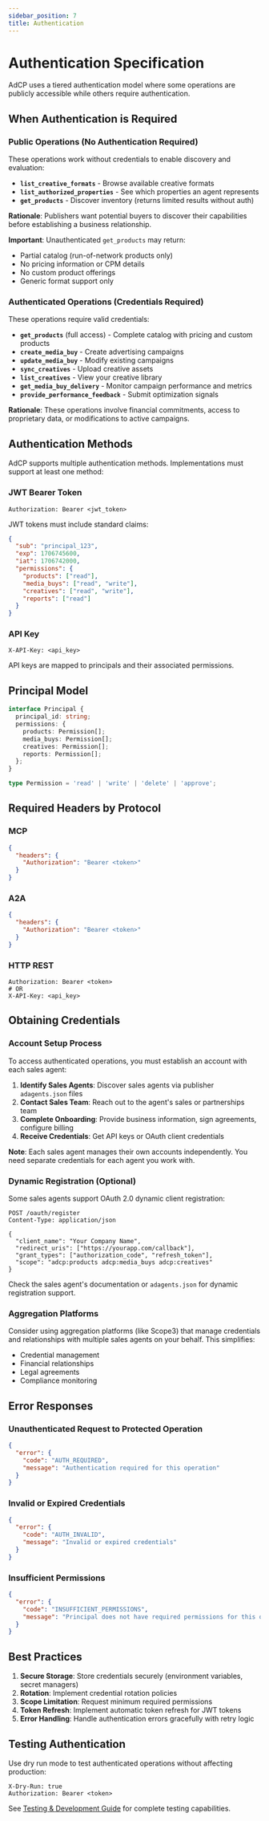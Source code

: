 ```yaml
---
sidebar_position: 7
title: Authentication
---
```


# Authentication Specification

AdCP uses a tiered authentication model where some operations are publicly accessible while others require authentication.

## When Authentication is Required

### Public Operations (No Authentication Required)

These operations work without credentials to enable discovery and evaluation:

- **`list_creative_formats`** - Browse available creative formats
- **`list_authorized_properties`** - See which properties an agent represents
- **`get_products`** - Discover inventory (returns limited results without auth)

**Rationale**: Publishers want potential buyers to discover their capabilities before establishing a business relationship.

**Important**: Unauthenticated `get_products` may return:
- Partial catalog (run-of-network products only)
- No pricing information or CPM details
- No custom product offerings
- Generic format support only

### Authenticated Operations (Credentials Required)

These operations require valid credentials:

- **`get_products`** (full access) - Complete catalog with pricing and custom products
- **`create_media_buy`** - Create advertising campaigns
- **`update_media_buy`** - Modify existing campaigns
- **`sync_creatives`** - Upload creative assets
- **`list_creatives`** - View your creative library
- **`get_media_buy_delivery`** - Monitor campaign performance and metrics
- **`provide_performance_feedback`** - Submit optimization signals

**Rationale**: These operations involve financial commitments, access to proprietary data, or modifications to active campaigns.

## Authentication Methods

AdCP supports multiple authentication methods. Implementations must support at least one method:

### JWT Bearer Token
```http
Authorization: Bearer <jwt_token>
```

JWT tokens must include standard claims:
```json
{
  "sub": "principal_123",
  "exp": 1706745600,
  "iat": 1706742000,
  "permissions": {
    "products": ["read"],
    "media_buys": ["read", "write"],
    "creatives": ["read", "write"],
    "reports": ["read"]
  }
}
```

### API Key
```http
X-API-Key: <api_key>
```

API keys are mapped to principals and their associated permissions.

## Principal Model

```typescript
interface Principal {
  principal_id: string;
  permissions: {
    products: Permission[];
    media_buys: Permission[];
    creatives: Permission[];
    reports: Permission[];
  };
}

type Permission = 'read' | 'write' | 'delete' | 'approve';
```

## Required Headers by Protocol

### MCP
```json
{
  "headers": {
    "Authorization": "Bearer <token>"
  }
}
```

### A2A
```json
{
  "headers": {
    "Authorization": "Bearer <token>"
  }
}
```

### HTTP REST
```http
Authorization: Bearer <token>
# OR
X-API-Key: <api_key>
```

## Obtaining Credentials

### Account Setup Process

To access authenticated operations, you must establish an account with each sales agent:

1. **Identify Sales Agents**: Discover sales agents via publisher `adagents.json` files
2. **Contact Sales Team**: Reach out to the agent's sales or partnerships team
3. **Complete Onboarding**: Provide business information, sign agreements, configure billing
4. **Receive Credentials**: Get API keys or OAuth client credentials

**Note**: Each sales agent manages their own accounts independently. You need separate credentials for each agent you work with.

### Dynamic Registration (Optional)

Some sales agents support OAuth 2.0 dynamic client registration:

```http
POST /oauth/register
Content-Type: application/json

{
  "client_name": "Your Company Name",
  "redirect_uris": ["https://yourapp.com/callback"],
  "grant_types": ["authorization_code", "refresh_token"],
  "scope": "adcp:products adcp:media_buys adcp:creatives"
}
```

Check the sales agent's documentation or `adagents.json` for dynamic registration support.

### Aggregation Platforms

Consider using aggregation platforms (like Scope3) that manage credentials and relationships with multiple sales agents on your behalf. This simplifies:
- Credential management
- Financial relationships
- Legal agreements
- Compliance monitoring

## Error Responses

### Unauthenticated Request to Protected Operation

```json
{
  "error": {
    "code": "AUTH_REQUIRED",
    "message": "Authentication required for this operation"
  }
}
```

### Invalid or Expired Credentials

```json
{
  "error": {
    "code": "AUTH_INVALID",
    "message": "Invalid or expired credentials"
  }
}
```

### Insufficient Permissions

```json
{
  "error": {
    "code": "INSUFFICIENT_PERMISSIONS",
    "message": "Principal does not have required permissions for this operation"
  }
}
```

## Best Practices

1. **Secure Storage**: Store credentials securely (environment variables, secret managers)
2. **Rotation**: Implement credential rotation policies
3. **Scope Limitation**: Request minimum required permissions
4. **Token Refresh**: Implement automatic token refresh for JWT tokens
5. **Error Handling**: Handle authentication errors gracefully with retry logic

## Testing Authentication

Use dry run mode to test authenticated operations without affecting production:

```http
X-Dry-Run: true
Authorization: Bearer <token>
```

See [Testing & Development Guide](../media-buy/advanced-topics/testing.md) for complete testing capabilities.
